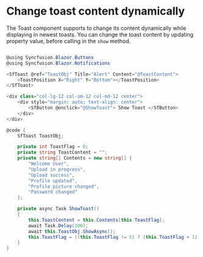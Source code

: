 # Change toast content dynamically

The Toast component supports to change its content dynamically while displaying in newest toasts. You can change the toast content by updating property value, before calling in the `show` method.

```csharp

@using Syncfusion.Blazor.Buttons
@using Syncfusion.Blazor.Notifications

<SfToast @ref="ToastObj" Title="Alert" Content="@ToastContent">
    <ToastPosition X="Right" Y="Bottom"></ToastPosition>
</SfToast>

<div class="col-lg-12 col-sm-12 col-md-12 center">
    <div style="margin: auto; text-align: center">
        <SfButton @onclick="@ShowToast"> Show Toast </SfButton>
    </div>
</div>

@code {
    SfToast ToastObj;

    private int ToastFlag = 0;
    private string ToastContent = "";
    private string[] Contents = new string[] {
        "Welcome User",
        "Upload in progress",
        "Upload success",
        "Profile updated",
        "Profile picture changed",
        "Password changed"
    };

    private async Task ShowToast()
    {
        this.ToastContent = this.Contents[this.ToastFlag];
        await Task.Delay(100);
        await this.ToastObj.ShowAsync();
        this.ToastFlag = ((this.ToastFlag != 5) ? (this.ToastFlag + 1) : 0);
    }
}

```